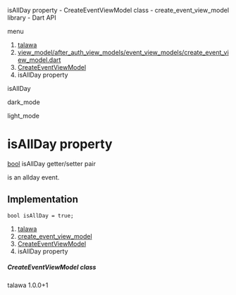 




isAllDay property - CreateEventViewModel class - create\_event\_view\_model library - Dart API







menu

1. [talawa](../../index.html)
2. [view\_model/after\_auth\_view\_models/event\_view\_models/create\_event\_view\_model.dart](../../file-___home_harshil_Desktop_open-source_palisadoes_talawa_lib_view_model_after_auth_view_models_event_view_models_create_event_view_model/)
3. [CreateEventViewModel](../../file-___home_harshil_Desktop_open-source_palisadoes_talawa_lib_view_model_after_auth_view_models_event_view_models_create_event_view_model/CreateEventViewModel-class.html)
4. isAllDay property

isAllDay


dark\_mode

light\_mode




# isAllDay property


[bool](https://api.flutter.dev/flutter/dart-core/bool-class.html)
isAllDay
getter/setter pair

is an allday event.


## Implementation

```
bool isAllDay = true;
```

 


1. [talawa](../../index.html)
2. [create\_event\_view\_model](../../file-___home_harshil_Desktop_open-source_palisadoes_talawa_lib_view_model_after_auth_view_models_event_view_models_create_event_view_model/)
3. [CreateEventViewModel](../../file-___home_harshil_Desktop_open-source_palisadoes_talawa_lib_view_model_after_auth_view_models_event_view_models_create_event_view_model/CreateEventViewModel-class.html)
4. isAllDay property

##### CreateEventViewModel class





talawa
1.0.0+1






